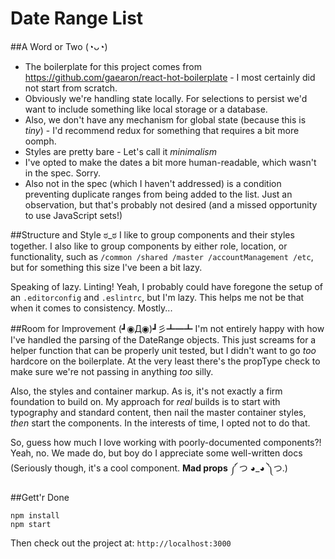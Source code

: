 Date Range List
===============

##A Word or Two (◔ᴗ◔)
* The boilerplate for this project comes from https://github.com/gaearon/react-hot-boilerplate - I most certainly did not start from scratch.
* Obviously we're handling state locally.  For selections to persist we'd want to include something like local storage or a database.
* Also, we don't have any mechanism for global state (because this is *tiny*) - I'd recommend redux for something that requires a bit more oomph.
* Styles are pretty bare - Let's call it *minimalism*
* I've opted to make the dates a bit more human-readable, which wasn't in the spec.  Sorry.
* Also not in the spec (which I haven't addressed) is a condition preventing duplicate ranges from being added to the list.  Just an observation, but that's probably not desired (and a missed opportunity to use JavaScript sets!)

##Structure and Style ಠ_ಠ
I like to group components and their styles together.  I also like to group components by either role, location, or functionality, such as `/common /shared /master /accountManagement /etc`, but for something this size I've been a bit lazy.

Speaking of lazy. Linting!  Yeah, I probably could have foregone the setup of an `.editorconfig` and `.eslintrc`, but I'm lazy.  This helps me not be that when it comes to consistency.  Mostly...

##Room for Improvement (┛◉Д◉)┛彡┻━┻
I'm not entirely happy with how I've handled the parsing of the DateRange objects.  This just screams for a helper function that can be properly unit tested, but I didn't want to go *too* hardcore on the boilerplate.  At the very least there's the propType check to make sure we're not passing in anything *too* silly.

Also, the styles and container markup.  As is, it's not exactly a firm foundation to build on.  My approach for *real* builds is to start with typography and standard content, then nail the master container styles, *then* start the components.  In the interests of time, I opted not to do that.

So, guess how much I love working with poorly-documented components?!  Yeah, no.  We made do, but boy do I appreciate some well-written docs (Seriously though, it's a cool component.  **Mad props** ༼ つ ◕_◕ ༽つ.)

##Gett'r Done
```
npm install
npm start
```
Then check out the project at: `http://localhost:3000`
